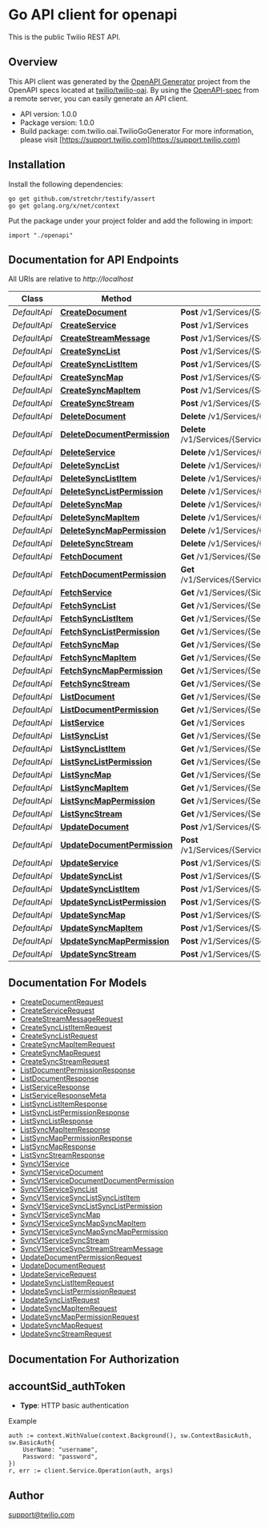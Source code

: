 # Go API client for openapi

This is the public Twilio REST API.

## Overview
This API client was generated by the [OpenAPI Generator](https://openapi-generator.tech) project from the OpenAPI specs located at [twilio/twilio-oai](https://github.com/twilio/twilio-oai/tree/main/spec).  By using the [OpenAPI-spec](https://www.openapis.org/) from a remote server, you can easily generate an API client.

- API version: 1.0.0
- Package version: 1.0.0
- Build package: com.twilio.oai.TwilioGoGenerator
For more information, please visit [https://support.twilio.com](https://support.twilio.com)

## Installation

Install the following dependencies:

```shell
go get github.com/stretchr/testify/assert
go get golang.org/x/net/context
```

Put the package under your project folder and add the following in import:

```golang
import "./openapi"
```

## Documentation for API Endpoints

All URIs are relative to *http://localhost*

Class | Method | HTTP request | Description
------------ | ------------- | ------------- | -------------
*DefaultApi* | [**CreateDocument**](docs/DefaultApi.md#createdocument) | **Post** /v1/Services/{ServiceSid}/Documents | 
*DefaultApi* | [**CreateService**](docs/DefaultApi.md#createservice) | **Post** /v1/Services | 
*DefaultApi* | [**CreateStreamMessage**](docs/DefaultApi.md#createstreammessage) | **Post** /v1/Services/{ServiceSid}/Streams/{StreamSid}/Messages | 
*DefaultApi* | [**CreateSyncList**](docs/DefaultApi.md#createsynclist) | **Post** /v1/Services/{ServiceSid}/Lists | 
*DefaultApi* | [**CreateSyncListItem**](docs/DefaultApi.md#createsynclistitem) | **Post** /v1/Services/{ServiceSid}/Lists/{ListSid}/Items | 
*DefaultApi* | [**CreateSyncMap**](docs/DefaultApi.md#createsyncmap) | **Post** /v1/Services/{ServiceSid}/Maps | 
*DefaultApi* | [**CreateSyncMapItem**](docs/DefaultApi.md#createsyncmapitem) | **Post** /v1/Services/{ServiceSid}/Maps/{MapSid}/Items | 
*DefaultApi* | [**CreateSyncStream**](docs/DefaultApi.md#createsyncstream) | **Post** /v1/Services/{ServiceSid}/Streams | 
*DefaultApi* | [**DeleteDocument**](docs/DefaultApi.md#deletedocument) | **Delete** /v1/Services/{ServiceSid}/Documents/{Sid} | 
*DefaultApi* | [**DeleteDocumentPermission**](docs/DefaultApi.md#deletedocumentpermission) | **Delete** /v1/Services/{ServiceSid}/Documents/{DocumentSid}/Permissions/{Identity} | 
*DefaultApi* | [**DeleteService**](docs/DefaultApi.md#deleteservice) | **Delete** /v1/Services/{Sid} | 
*DefaultApi* | [**DeleteSyncList**](docs/DefaultApi.md#deletesynclist) | **Delete** /v1/Services/{ServiceSid}/Lists/{Sid} | 
*DefaultApi* | [**DeleteSyncListItem**](docs/DefaultApi.md#deletesynclistitem) | **Delete** /v1/Services/{ServiceSid}/Lists/{ListSid}/Items/{Index} | 
*DefaultApi* | [**DeleteSyncListPermission**](docs/DefaultApi.md#deletesynclistpermission) | **Delete** /v1/Services/{ServiceSid}/Lists/{ListSid}/Permissions/{Identity} | 
*DefaultApi* | [**DeleteSyncMap**](docs/DefaultApi.md#deletesyncmap) | **Delete** /v1/Services/{ServiceSid}/Maps/{Sid} | 
*DefaultApi* | [**DeleteSyncMapItem**](docs/DefaultApi.md#deletesyncmapitem) | **Delete** /v1/Services/{ServiceSid}/Maps/{MapSid}/Items/{Key} | 
*DefaultApi* | [**DeleteSyncMapPermission**](docs/DefaultApi.md#deletesyncmappermission) | **Delete** /v1/Services/{ServiceSid}/Maps/{MapSid}/Permissions/{Identity} | 
*DefaultApi* | [**DeleteSyncStream**](docs/DefaultApi.md#deletesyncstream) | **Delete** /v1/Services/{ServiceSid}/Streams/{Sid} | 
*DefaultApi* | [**FetchDocument**](docs/DefaultApi.md#fetchdocument) | **Get** /v1/Services/{ServiceSid}/Documents/{Sid} | 
*DefaultApi* | [**FetchDocumentPermission**](docs/DefaultApi.md#fetchdocumentpermission) | **Get** /v1/Services/{ServiceSid}/Documents/{DocumentSid}/Permissions/{Identity} | 
*DefaultApi* | [**FetchService**](docs/DefaultApi.md#fetchservice) | **Get** /v1/Services/{Sid} | 
*DefaultApi* | [**FetchSyncList**](docs/DefaultApi.md#fetchsynclist) | **Get** /v1/Services/{ServiceSid}/Lists/{Sid} | 
*DefaultApi* | [**FetchSyncListItem**](docs/DefaultApi.md#fetchsynclistitem) | **Get** /v1/Services/{ServiceSid}/Lists/{ListSid}/Items/{Index} | 
*DefaultApi* | [**FetchSyncListPermission**](docs/DefaultApi.md#fetchsynclistpermission) | **Get** /v1/Services/{ServiceSid}/Lists/{ListSid}/Permissions/{Identity} | 
*DefaultApi* | [**FetchSyncMap**](docs/DefaultApi.md#fetchsyncmap) | **Get** /v1/Services/{ServiceSid}/Maps/{Sid} | 
*DefaultApi* | [**FetchSyncMapItem**](docs/DefaultApi.md#fetchsyncmapitem) | **Get** /v1/Services/{ServiceSid}/Maps/{MapSid}/Items/{Key} | 
*DefaultApi* | [**FetchSyncMapPermission**](docs/DefaultApi.md#fetchsyncmappermission) | **Get** /v1/Services/{ServiceSid}/Maps/{MapSid}/Permissions/{Identity} | 
*DefaultApi* | [**FetchSyncStream**](docs/DefaultApi.md#fetchsyncstream) | **Get** /v1/Services/{ServiceSid}/Streams/{Sid} | 
*DefaultApi* | [**ListDocument**](docs/DefaultApi.md#listdocument) | **Get** /v1/Services/{ServiceSid}/Documents | 
*DefaultApi* | [**ListDocumentPermission**](docs/DefaultApi.md#listdocumentpermission) | **Get** /v1/Services/{ServiceSid}/Documents/{DocumentSid}/Permissions | 
*DefaultApi* | [**ListService**](docs/DefaultApi.md#listservice) | **Get** /v1/Services | 
*DefaultApi* | [**ListSyncList**](docs/DefaultApi.md#listsynclist) | **Get** /v1/Services/{ServiceSid}/Lists | 
*DefaultApi* | [**ListSyncListItem**](docs/DefaultApi.md#listsynclistitem) | **Get** /v1/Services/{ServiceSid}/Lists/{ListSid}/Items | 
*DefaultApi* | [**ListSyncListPermission**](docs/DefaultApi.md#listsynclistpermission) | **Get** /v1/Services/{ServiceSid}/Lists/{ListSid}/Permissions | 
*DefaultApi* | [**ListSyncMap**](docs/DefaultApi.md#listsyncmap) | **Get** /v1/Services/{ServiceSid}/Maps | 
*DefaultApi* | [**ListSyncMapItem**](docs/DefaultApi.md#listsyncmapitem) | **Get** /v1/Services/{ServiceSid}/Maps/{MapSid}/Items | 
*DefaultApi* | [**ListSyncMapPermission**](docs/DefaultApi.md#listsyncmappermission) | **Get** /v1/Services/{ServiceSid}/Maps/{MapSid}/Permissions | 
*DefaultApi* | [**ListSyncStream**](docs/DefaultApi.md#listsyncstream) | **Get** /v1/Services/{ServiceSid}/Streams | 
*DefaultApi* | [**UpdateDocument**](docs/DefaultApi.md#updatedocument) | **Post** /v1/Services/{ServiceSid}/Documents/{Sid} | 
*DefaultApi* | [**UpdateDocumentPermission**](docs/DefaultApi.md#updatedocumentpermission) | **Post** /v1/Services/{ServiceSid}/Documents/{DocumentSid}/Permissions/{Identity} | 
*DefaultApi* | [**UpdateService**](docs/DefaultApi.md#updateservice) | **Post** /v1/Services/{Sid} | 
*DefaultApi* | [**UpdateSyncList**](docs/DefaultApi.md#updatesynclist) | **Post** /v1/Services/{ServiceSid}/Lists/{Sid} | 
*DefaultApi* | [**UpdateSyncListItem**](docs/DefaultApi.md#updatesynclistitem) | **Post** /v1/Services/{ServiceSid}/Lists/{ListSid}/Items/{Index} | 
*DefaultApi* | [**UpdateSyncListPermission**](docs/DefaultApi.md#updatesynclistpermission) | **Post** /v1/Services/{ServiceSid}/Lists/{ListSid}/Permissions/{Identity} | 
*DefaultApi* | [**UpdateSyncMap**](docs/DefaultApi.md#updatesyncmap) | **Post** /v1/Services/{ServiceSid}/Maps/{Sid} | 
*DefaultApi* | [**UpdateSyncMapItem**](docs/DefaultApi.md#updatesyncmapitem) | **Post** /v1/Services/{ServiceSid}/Maps/{MapSid}/Items/{Key} | 
*DefaultApi* | [**UpdateSyncMapPermission**](docs/DefaultApi.md#updatesyncmappermission) | **Post** /v1/Services/{ServiceSid}/Maps/{MapSid}/Permissions/{Identity} | 
*DefaultApi* | [**UpdateSyncStream**](docs/DefaultApi.md#updatesyncstream) | **Post** /v1/Services/{ServiceSid}/Streams/{Sid} | 


## Documentation For Models

 - [CreateDocumentRequest](docs/CreateDocumentRequest.md)
 - [CreateServiceRequest](docs/CreateServiceRequest.md)
 - [CreateStreamMessageRequest](docs/CreateStreamMessageRequest.md)
 - [CreateSyncListItemRequest](docs/CreateSyncListItemRequest.md)
 - [CreateSyncListRequest](docs/CreateSyncListRequest.md)
 - [CreateSyncMapItemRequest](docs/CreateSyncMapItemRequest.md)
 - [CreateSyncMapRequest](docs/CreateSyncMapRequest.md)
 - [CreateSyncStreamRequest](docs/CreateSyncStreamRequest.md)
 - [ListDocumentPermissionResponse](docs/ListDocumentPermissionResponse.md)
 - [ListDocumentResponse](docs/ListDocumentResponse.md)
 - [ListServiceResponse](docs/ListServiceResponse.md)
 - [ListServiceResponseMeta](docs/ListServiceResponseMeta.md)
 - [ListSyncListItemResponse](docs/ListSyncListItemResponse.md)
 - [ListSyncListPermissionResponse](docs/ListSyncListPermissionResponse.md)
 - [ListSyncListResponse](docs/ListSyncListResponse.md)
 - [ListSyncMapItemResponse](docs/ListSyncMapItemResponse.md)
 - [ListSyncMapPermissionResponse](docs/ListSyncMapPermissionResponse.md)
 - [ListSyncMapResponse](docs/ListSyncMapResponse.md)
 - [ListSyncStreamResponse](docs/ListSyncStreamResponse.md)
 - [SyncV1Service](docs/SyncV1Service.md)
 - [SyncV1ServiceDocument](docs/SyncV1ServiceDocument.md)
 - [SyncV1ServiceDocumentDocumentPermission](docs/SyncV1ServiceDocumentDocumentPermission.md)
 - [SyncV1ServiceSyncList](docs/SyncV1ServiceSyncList.md)
 - [SyncV1ServiceSyncListSyncListItem](docs/SyncV1ServiceSyncListSyncListItem.md)
 - [SyncV1ServiceSyncListSyncListPermission](docs/SyncV1ServiceSyncListSyncListPermission.md)
 - [SyncV1ServiceSyncMap](docs/SyncV1ServiceSyncMap.md)
 - [SyncV1ServiceSyncMapSyncMapItem](docs/SyncV1ServiceSyncMapSyncMapItem.md)
 - [SyncV1ServiceSyncMapSyncMapPermission](docs/SyncV1ServiceSyncMapSyncMapPermission.md)
 - [SyncV1ServiceSyncStream](docs/SyncV1ServiceSyncStream.md)
 - [SyncV1ServiceSyncStreamStreamMessage](docs/SyncV1ServiceSyncStreamStreamMessage.md)
 - [UpdateDocumentPermissionRequest](docs/UpdateDocumentPermissionRequest.md)
 - [UpdateDocumentRequest](docs/UpdateDocumentRequest.md)
 - [UpdateServiceRequest](docs/UpdateServiceRequest.md)
 - [UpdateSyncListItemRequest](docs/UpdateSyncListItemRequest.md)
 - [UpdateSyncListPermissionRequest](docs/UpdateSyncListPermissionRequest.md)
 - [UpdateSyncListRequest](docs/UpdateSyncListRequest.md)
 - [UpdateSyncMapItemRequest](docs/UpdateSyncMapItemRequest.md)
 - [UpdateSyncMapPermissionRequest](docs/UpdateSyncMapPermissionRequest.md)
 - [UpdateSyncMapRequest](docs/UpdateSyncMapRequest.md)
 - [UpdateSyncStreamRequest](docs/UpdateSyncStreamRequest.md)


## Documentation For Authorization



## accountSid_authToken

- **Type**: HTTP basic authentication

Example

```golang
auth := context.WithValue(context.Background(), sw.ContextBasicAuth, sw.BasicAuth{
    UserName: "username",
    Password: "password",
})
r, err := client.Service.Operation(auth, args)
```


## Author

support@twilio.com

